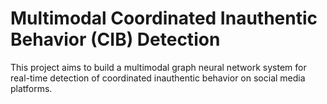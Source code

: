 # Multimodal Coordinated Inauthentic Behavior (CIB) Detection

This project aims to build a multimodal graph neural network system for real-time detection of coordinated inauthentic behavior on social media platforms.
